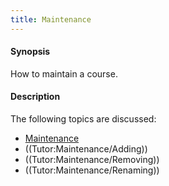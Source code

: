 ```yaml
---
title: Maintenance
---
```


#### Synopsis

How to maintain a course.

#### Description

The following topics are discussed:

* [Maintenance](../../Tutor/Maintenance)
* ((Tutor:Maintenance/Adding))
* ((Tutor:Maintenance/Removing))
* ((Tutor:Maintenance/Renaming))


